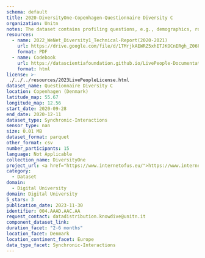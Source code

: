 ```yaml
---
schema: default
title: 2020-DiversityOne-Copenhagen-Questionnaire Diversity C
organization: Unitn
notes: The dataset contains profiling questions, e.g., demographics, routines, personality. It is part of Wenet Diversity 1 data collection, which contains data about the everyday life activities of students coming from 8 different universities located in China, Denmark, India, Italy, Mexico, Mongolia, Paraguay and UK. The data were collected via questionnaires, data coming from 27 smartphone sensors associated to thousand self-reported annotations over a period of 4 weeks.
resources:
  - name: 2022_WeNet_Diversity1_Technical-Report(2020-2021)
    url: https://drive.google.com/file/d/1TMrjkAEWRZ5xhETJKOCnERgh_Z06PO2E/view?usp=drive_link
    format: PDF
  - name: Codebook
    url: https://datascientiafoundation.github.io/LivePeople-Documentation/codebooks/2020_DV1_Copenhagen_questionnaire_c.html
    format: html
license: >-
 ./../../resources/2023LivePeopleLicense.html
dataset_name: Questionnaire Diversity C
location: Copenhagen (Denmark)
latitude_map: 55.67
longitude_map: 12.56
start_date: 2020-09-28
end_date: 2020-12-11
dataset_type: Synchronic-Interactions
sensor_type: nan
size: 0.01 MB
dataset_format: parquet
other_format: csv
number_participants: 15
language: Not Applicable
collection_name: DiversityOne
project_url: <a href="https://www.internetofus.eu/">https://www.internetofus.eu/</a>
category: 
  - Dataset
domain: 
  - Digital University
domain: Digital University
5_stars: 3
publication_date: 2023-11-30
identifier: 004.AAAD.AAC.AA
request_contact: datadistribution.knowdive@unitn.it
component_dataset_link: 
duration_facet: "2-6 months"
location_facet: Denmark
location_continent_facet: Europe
data_type_facet: Synchronic-Interactions
---
```

